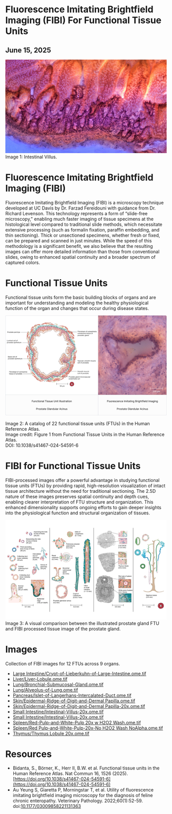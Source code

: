 # Fluorescence Imitating Brightfield Imaging (FIBI) For Functional Tissue Units

## June 15, 2025

![](./image1.png)
Image 1: Intestinal Villus.

# Fluorescence Imitating Brightfield Imaging (FIBI)

Fluorescence Imitating Brightfield Imaging (FIBI) is a microscopy technique developed at UC Davis by Dr. Farzad Fereidouni with guidance from Dr. Richard Levenson. This technology represents a form of “slide-free microscopy," enabling much faster imaging of tissue specimens at the histological level compared to traditional slide methods, which necessitate extensive processing (such as formalin fixation, paraffin embedding, and thin sectioning). Thick or unsectioned specimens, whether fresh or fixed, can be prepared and scanned in just minutes. While the speed of this methodology is a significant benefit, we also believe that the resulting images can offer more detailed information than those from conventional slides, owing to enhanced spatial continuity and a broader spectrum of captured colors.

# Functional Tissue Units

Functional tissue units form the basic building blocks of organs and are important for understanding and modeling the healthy physiological function of the organ and changes that occur during disease states.

![](./image2.png)

Image 2: A catalog of 22 functional tissue units (FTUs) in the Human Reference Atlas.   
Image credit: Figure 1 from Functional Tissue Units in the Human Reference Atlas.   
DOI: 10.1038/s41467-024-54591-6

# FIBI for Functional Tissue Units

FIBI-processed images offer a powerful advantage in studying functional tissue units (FTUs) by providing rapid, high-resolution visualization of intact tissue architecture without the need for traditional sectioning. The 2.5D nature of these images preserves spatial continuity and depth cues, enabling clearer interpretation of FTU structure and organization. This enhanced dimensionality supports ongoing efforts to gain deeper insights into the physiological function and structural organization of tissues.

![](./image3.png)
Image 3: A visual comparison between the illustrated prostate gland FTU and FIBI processed tissue image of the prostate gland.

# Images

Collection of FIBI images for 12 FTUs across 9 organs.

* [Large Intestine/Crypt-of-Lieberkuhn-of-Large-Intestine.ome.tif](https://avivator.gehlenborglab.org/?image_url=https://cdn.humanatlas.io/fibi-image-store/Large+Intestine/4_colon_FIBI_HVS109_NoAlpha.ome.tif)  
* [Liver/Liver-Lobule.ome.tif](https://avivator.gehlenborglab.org/?image_url=https://cdn.humanatlas.io/fibi-image-store/Liver/150um+scan2_NoAlpha.ome.tif)  
* [Lung/Bronchial-Submucosal-Gland.ome.tif](https://avivator.gehlenborglab.org/?image_url=https://cdn.humanatlas.io/fibi-image-store/Lung/crops/D346-RLL-15B3+scan+1+upper+left+region+only+FFC+NoAlpha.ome.tif)  
* [Lung/Alveolus-of-Lung.ome.tif](https://avivator.gehlenborglab.org/?image_url=https://cdn.humanatlas.io/fibi-image-store/Lung/crops/D346-RLL-15B3+lung+alveolus+artifact+fixed+CC+NoAlpha.ome.tif)  
* [Pancreas/Islet-of-Langerhans-Intercalated-Duct.ome.tif](https://avivator.gehlenborglab.org/?image_url=https://cdn.humanatlas.io/fibi-image-store/Pancreas/P2+3B+Pancreas+Islets+and+Intercalated+Ducts+NoAlpha.ome.tif)  
* [Skin/Epidermal-Ridge-of-Digit-and-Dermal Papilla.ome.tif](https://avivator.gehlenborglab.org/?image_url=https://cdn.humanatlas.io/fibi-image-store/Skin/Skin+-+Epidermal+Ridge+and+Dermal+Papilla+FIBI+20x+NoAlpha.ome.tif)  
* [Skin/Epidermal-Ridge-of-Digit-and-Dermal Papilla-20x.ome.tif](https://avivator.gehlenborglab.org/?image_url=https://cdn.humanatlas.io/fibi-image-store/Skin/HVS100_Skin+Epidermal+Ridge+and+Dermal+Papilla+FIBI+20x+NoAlpha.ome.tif)  
* [Small Intestine/Intestinal-Villus-20x.ome.tif](https://avivator.gehlenborglab.org/?image_url=https://cdn.humanatlas.io/fibi-image-store/Small+Intestine/Small+Intestine+-+Villus+FIBI+20x+NoAlpha.ome.tif)  
* [Small Intestine/Intestinal-Villus-20x.ome.tif](https://avivator.gehlenborglab.org/?image_url=https://cdn.humanatlas.io/fibi-image-store/Small+Intestine/B015-C2_Small+Intestine+Villus+FIBI+20x+NoAlpha.ome.tif)  
* [Spleen/Red-Pulp-and-White-Pulp 20x w H2O2 Wash.ome.tif](https://avivator.gehlenborglab.org/?image_url=https://cdn.humanatlas.io/fibi-image-store/Spleen/20-008+SP+CC2-C+NBF_Spleen+Red+Pulp+and+White+Pulp+FIBI+20x+w+H2O2+Wash+NoAlpha.ome.tif)  
* [Spleen/Red Pulp-and-White-Pulp-20x-No H2O2 Wash NoAlpha.ome.tif](https://avivator.gehlenborglab.org/?image_url=https://cdn.humanatlas.io/fibi-image-store/Spleen/20-008+SP+CC2-C+NBF_Spleen+-+Red+Pulp+and+White+Pulp+FIBI+20x+No+H2O2+Wash+NoAlpha.ome.tif)  
* [Thymus/Thymus Lobule 20x.ome.tif](https://avivator.gehlenborglab.org/?image_url=https://cdn.humanatlas.io/fibi-image-store/Thymus/20-008+THY+CC2-C+NBFIMC_Thymus+Lobule+FIBI+20x+NoAlpha.ome.tif)

# Resources

* Bidanta, S., Börner, K., Herr II, B.W. et al. Functional tissue units in the Human Reference Atlas. Nat Commun 16, 1526 (2025). [https://doi.org/10.1038/s41467-024-54591-6](https://doi.org/10.1038/s41467-024-54591-6)  
* Au Yeung S, Giaretta P, Morningstar T, et al. Utility of fluorescence imitating brightfield imaging microscopy for the diagnosis of feline chronic enteropathy. Veterinary Pathology. 2022;60(1):52-59. doi:[10.1177/03009858221131363](https://doi.org/10.1177/03009858221131363)
